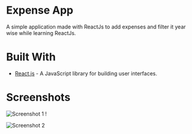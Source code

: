 # Expense App

A simple application made with ReactJs to add expenses and filter it year wise while learning ReactJs.

# Built With

- [React.js](https://reactjs.org/) - A JavaScript library for building user interfaces.

# Screenshots
![Screenshot 1 !]()

![Screenshot 2]()